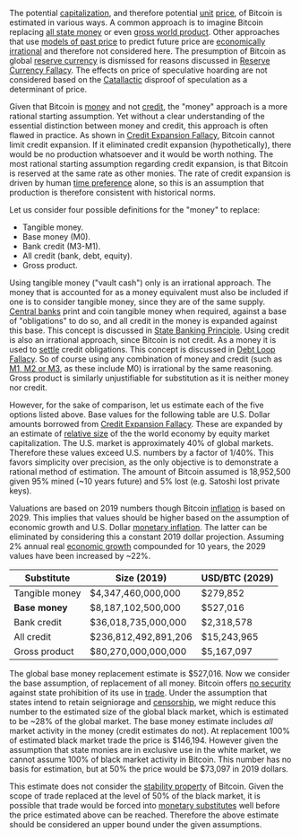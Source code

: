 The potential [capitalization](Glossary#capitalization), and therefore potential [unit](Glossary#unit) [price](Glossary#price), of Bitcoin is estimated in various ways. A common approach is to imagine Bitcoin replacing [all state money](https://www.fool.com/investing/2017/05/25/could-the-price-of-bitcoin-go-to-1-million.aspx) or even [gross world product](https://en.wikipedia.org/wiki/Gross_world_product). Other approaches that use [models of past price](https://medium.com/@100trillionUSD/modeling-bitcoins-value-with-scarcity-91fa0fc03e25) to predict future price are [economically irrational](Stock-to-Flow-Fallacy) and therefore not considered here. The presumption of Bitcoin as global [reserve currency](Reservation-Principle) is dismissed for reasons discussed in [Reserve Currency Fallacy](Reserve-Currency-Fallacy). The effects on price of speculative hoarding are not considered based on the [Catallactic](https://en.wikipedia.org/wiki/Catallactics) disproof of speculation as a determinant of price.

Given that Bitcoin is [money](Money-Taxonomy) and not [credit](Glossary#lend), the "money" approach is a more rational starting assumption. Yet without a clear understanding of the essential distinction between money and credit, this approach is often flawed in practice. As shown in [Credit Expansion Fallacy](Credit-Expansion-Fallacy), Bitcoin cannot limit credit expansion. If it eliminated credit expansion (hypothetically), there would be no production whatsoever and it would be worth nothing. The most rational starting assumption regarding credit expansion, is that Bitcoin is reserved at the same rate as other monies. The rate of credit expansion is driven by human [time preference](https://github.com/libbitcoin/libbitcoin-system/wiki/Time-Preference-Fallacy) alone, so this is an assumption that production is therefore consistent with historical norms.

Let us consider four possible definitions for the "money" to replace:

* Tangible money.
* Base money (M0).
* Bank credit (M3-M1).
* All credit (bank, debt, equity).
* Gross product.

Using tangible money ("vault cash") only is an irrational approach. The money that is accounted for as a money equivalent must also be included if one is to consider tangible money, since they are of the same supply. [Central banks](https://en.wikipedia.org/wiki/Central_bank) print and coin tangible money when required, against a base of "obligations" to do so, and all credit in the money is expanded against this base. This concept is discussed in [State Banking Principle](State-Banking-Principle). Using credit is also an irrational approach, since Bitcoin is not credit. As a money it is used to [settle](https://en.wikipedia.org/wiki/Settlement_(finance)) credit obligations. This concept is discussed in [Debt Loop Fallacy](Debt-Loop-Fallacy). So of course using any combination of money and credit (such as [M1, M2 or M3](https://en.wikipedia.org/wiki/Money_supply#United_States), as these include M0) is irrational by the same reasoning. Gross product is similarly unjustifiable for substitution as it is neither money nor credit.

However, for the sake of comparison, let us estimate each of the five options listed above. Base values for the following table are U.S. Dollar amounts borrowed from [Credit Expansion Fallacy](Credit-Expansion-Fallacy). These are expanded by an estimate of [relative size](https://seekingalpha.com/article/4202768-u-s-percent-world-stock-market-cap-tops-40-percent) of the the world economy by equity market capitalization. The U.S. market is approximately 40% of global markets. Therefore these values exceed U.S. numbers by a factor of 1/40%. This favors simplicity over precision, as the only objective is to demonstrate a rational method of estimation. The amount of Bitcoin assumed is 18,952,500 given 95% mined (~10 years future) and 5% lost (e.g. Satoshi lost private keys).

Valuations are based on 2019 numbers though Bitcoin [inflation](Glossary#inflation) is based on 2029. This implies that values should be higher based on the assumption of economic growth and U.S. Dollar [monetary inflation](https://en.wikipedia.org/wiki/Monetary_inflation). The latter can be eliminated by considering this a constant 2019 dollar projection. Assuming 2% annual real [economic growth](https://en.wikipedia.org/wiki/Economic_growth) compounded for 10 years, the 2029 values have been increased by ~22%.

| Substitute       | Size  (2019)         | USD/BTC (2029) |
|------------------|----------------------|----------------|
| Tangible money   |   $4,347,460,000,000 |       $279,852 |
| **Base money**   |   $8,187,102,500,000 |       $527,016 |
| Bank credit      |  $36,018,735,000,000 |     $2,318,578 |
| All credit       | $236,812,492,891,206 |    $15,243,965 |
| Gross product    |  $80,270,000,000,000 |     $5,167,097 |

The global base money replacement estimate is $527,016. Now we consider the base assumption, of replacement of all money. Bitcoin offers [no security](https://github.com/libbitcoin/libbitcoin-system/wiki/Permissionless-Principle) against state prohibition of its use in [trade](Glossary#trade). Under the assumption that states intend to retain seigniorage and [censorship](Glossary#censorship), we might reduce this number to the estimated size of the global black market, which is estimated to be ~28% of the global market. The base money estimate includes *all* market activity in the money (credit estimates do not). At replacement 100% of estimated black market trade the price is $146,194. However given the assumption that state monies are in exclusive use in the white market, we cannot assume 100% of black market activity in Bitcoin. This number has no basis for estimation, but at 50% the price would be $73,097 in 2019 dollars.

This estimate does not consider the [stability property](Stability-Property) of Bitcoin. Given the scope of trade replaced at the level of 50% of the black market, it is possible that trade would be forced into [monetary substitutes](https://github.com/libbitcoin/libbitcoin-system/wiki/Substitution-Principle) well before the price estimated above can be reached. Therefore the above estimate should be considered an upper bound under the given assumptions.